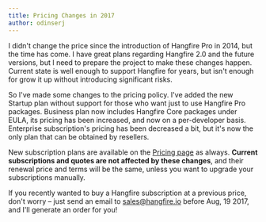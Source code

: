 ```yaml
---
title: Pricing Changes in 2017
author: odinserj
---
```


I didn't change the price since the introduction of Hangfire Pro in 2014, but the time has come. I have great plans regarding Hangfire 2.0 and the future versions, but I need to prepare the project to make these changes happen. Current state is well enough to support Hangfire for years, but isn't enough for grow it up without introducing significant risks.

So I've made some changes to the pricing policy. I've added the new Startup plan without support for those who want just to use Hangfire Pro packages. Business plan now includes Hangfire Core packages under EULA, its pricing has been increased, and now on a per-developer basis. Enterprise subscription's pricing has been decreased a bit, but it's now the only plan that can be obtained by resellers.

New subscription plans are available on the [Pricing page](https://www.hangfire.io/pricing/) as always. **Current subscriptions and quotes are not affected by these changes**, and their renewal price and terms will be the same, unless you want to upgrade your subscriptions manually.

If you recently wanted to buy a Hangfire subscription at a previous price, don't worry – just send an email to [sales@hangfire.io](mailto:sales@hangfire.io) before Aug, 19 2017, and I'll generate an order for you!
